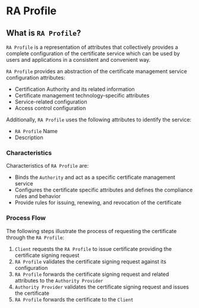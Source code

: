 # RA Profile

## What is `RA Profile`?

`RA Profile` is a representation of attributes that collectively provides a complete configuration of the certificate service which can be used by users and applications in a consistent and convenient way.

`RA Profile` provides an abstraction of the certificate management service configuration attributes:

- Certification Authority and its related information
- Certificate management technology-specific attributes
- Service-related configuration
- Access control configuration

Additionally, `RA Profile` uses the following attributes to identify the service:

- `RA Profile` Name
- Description

### Characteristics

Characteristics of `RA Profile` are:

- Binds the `Authority` and act as a specific certificate management service
- Configures the certificate specific attributes and defines the compliance rules and behavior
- Provide rules for issuing, renewing, and revocation of the certificate

### Process Flow

The following steps illustrate the process of requesting the certificate through the `RA Profile`:

1. `Client` requests the `RA Profile` to issue certificate providing the certificate signing request
2. `RA Profile` validates the certificate signing request against its configuration
3. `RA Profile` forwards the certificate signing request and related attributes to the `Authority Provider`
4. `Authority Provider` validates the certificate signing request and issues the certificate
5. `RA Profile` forwards the certificate to the `Client`
